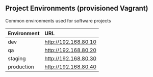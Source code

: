 ## Project Environments (provisioned Vagrant)

Common environments used for software projects

| Environment     | URL                   | 
|:----------------|:----------------------|
|dev 	            |http://192.168.80.10	  |
|qa	              |http://192.168.80.20   |
|staging			    |http://192.168.80.30	  |
|production		    |http://192.168.80.40   |
